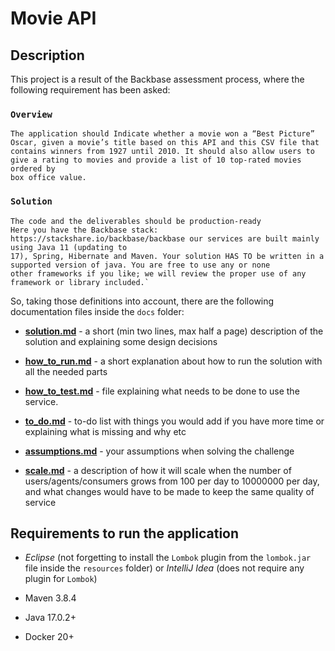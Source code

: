 Movie API
=========

## Description

This project is a result of the Backbase assessment process, where the following requirement has been asked:

### `Overview`
```
The application should Indicate whether a movie won a “Best Picture” Oscar, given a movie’s title based on this API and this CSV file that
contains winners from 1927 until 2010. It should also allow users to give a rating to movies and provide a list of 10 top-rated movies ordered by
box office value.
```

### `Solution`
```
The code and the deliverables should be production-ready
Here you have the Backbase stack: https://stackshare.io/backbase/backbase our services are built mainly using Java 11 (updating to
17), Spring, Hibernate and Maven. Your solution HAS TO be written in a supported version of java. You are free to use any or none
other frameworks if you like; we will review the proper use of any framework or library included.`
```

So, taking those definitions into account, there are the following documentation files inside the `docs` folder:

* **[solution.md](https://github.com/daniel-chiuratto-seabra/movieapi/blob/main/src/main/resources/docs/solution.md)** -
a short (min two lines, max half a page) description of the solution and explaining some design decisions

* **[how_to_run.md](https://github.com/daniel-chiuratto-seabra/movieapi/blob/main/src/main/resources/docs/how_to_run.md)** -
a short explanation about how to run the solution with all the needed parts

* **[how_to_test.md](https://github.com/daniel-chiuratto-seabra/movieapi/blob/main/src/main/resources/docs/how_to_test.md)** -
file explaining what needs to be done to use the service.

* **[to_do.md](https://github.com/daniel-chiuratto-seabra/movieapi/blob/main/src/main/resources/docs/to_do.md)** -
to-do list with things you would add if you have more time or explaining what is missing and why etc

* **[assumptions.md](https://github.com/daniel-chiuratto-seabra/movieapi/blob/main/src/main/resources/docs/assumptions.md)** -
your assumptions when solving the challenge

* **[scale.md](https://github.com/daniel-chiuratto-seabra/movieapi/blob/main/src/main/resources/docs/scale.md)** -
a description of how it will scale when the number of users/agents/consumers grows from 100 per day to 10000000 per day,
and what changes would have to be made to keep the same quality of service

## Requirements to run the application

* _Eclipse_ (not forgetting to install the `Lombok` plugin from the `lombok.jar` file inside the `resources` folder) or
_IntelliJ Idea_ (does not require any plugin for `Lombok`)

* Maven 3.8.4

* Java 17.0.2+

* Docker 20+
